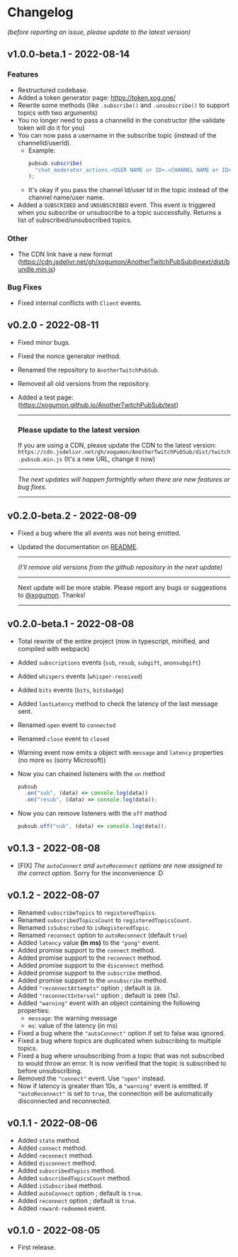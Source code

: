# Changelog

_(before reporting an issue, please update to the latest version)_

## v1.0.0-beta.1 - 2022-08-14

### Features

- Restructured codebase.
- Added a token generator page: https://token.xog.one/
- Rewrite some methods (like `.subscribe()` and `.unsubscribe()` to support topics with two arguments)
- You no longer need to pass a channelId in the constructor (the validate token will do it for you)
- You can now pass a username in the subscribe topic (instead of the channelId/userId).
  - Example:
    ```js
    pubsub.subscribe(
      "chat_moderator_actions.<USER NAME or ID>.<CHANNEL NAME or ID>"
    );
    ```
  - It's okay if you pass the channel Id/user Id in the topic instead of the channel name/user name.
- Added a `SUBSCRIBED` and `UNSUBSCRIBED` event. This event is triggered when you subscribe or unsubscribe to a topic successfully. Returns a list of subscribed/unsubscribed topics.

### Other

- The CDN link have a new format (https://cdn.jsdelivr.net/gh/xogumon/AnotherTwitchPubSub@next/dist/bundle.min.js)

### Bug Fixes

- Fixed internal conflicts with `Client` events.

## v0.2.0 - 2022-08-11

- Fixed minor bugs.
- Fixed the nonce generator method.
- Renamed the repository to `AnotherTwitchPubSub`.
- Removed all old versions from the repository.
- Added a test page: (https://xogumon.github.io/AnotherTwitchPubSub/test)

  ***

  ### Please update to the latest version

  If you are using a CDN, please update the CDN to the latest version: `https://cdn.jsdelivr.net/gh/xogumon/AnotherTwitchPubSub/dist/twitch.pubsub.min.js` (It's a new URL, change it now)

  ***

  _The next updates will happen fortnightly when there are new features or bug fixes._

  ***

## v0.2.0-beta.2 - 2022-08-09

- Fixed a bug where the all events was not being emitted.
- Updated the documentation on [README](README.md).

  ***

  _(I'll remove old versions from the github repository in the next update)_

  ***

  Next update will be more stable. Please report any bugs or suggestions to [@xogumon](https://twitter.com/xogumon). Thanks!

  ***

## v0.2.0-beta.1 - 2022-08-08

- Total rewrite of the entire project (now in typescript, minified, and compiled with webpack)
- Added `subscriptions` events (`sub`, `resub`, `subgift`, `anonsubgift`)
- Added `whispers` events (`whisper-received`)
- Added `bits` events (`bits`, `bitsbadge`)
- Added `lastLatency` method to check the latency of the last message sent.
- Renamed `open` event to `connected`
- Renamed `close` event to `closed`
- Warning event now emits a object with `message` and `latency` properties (no more `ms` (sorry Microsoft))
- Now you can chained listeners with the `on` method

  ```javascript
  pubsub
    .on("sub", (data) => console.log(data))
    .on("resub", (data) => console.log(data));
  ```

- Now you can remove listeners with the `off` method

  ```javascript
  pubsub.off("sub", (data) => console.log(data));
  ```

## v0.1.3 - 2022-08-08

- [FIX] _The `autoConnect` and `autoReconnect` options are now assigned to the correct option._ Sorry for the inconvenience :D

## v0.1.2 - 2022-08-07

- Renamed `subscribeTopics` to `registeredTopics`.
- Renamed `subscribedTopicsCount` to `registeredTopicsCount`.
- Renamed `isSubscribed` to `isRegisteredTopic`.
- Renamed `reconnect` option to `autoReconnect` (default `true`)
- Added `latency` value **(in ms)** to the `"pong"` event.
- Added promise support to the `connect` method.
- Added promise support to the `reconnect` method.
- Added promise support to the `disconnect` method.
- Added promise support to the `subscribe` method.
- Added promise support to the `unsubscribe` method.
- Added `"reconnectAttempts"` option ; default is `10`.
- Added `"reconnectInterval"` option ; default is `1000` (1s).
- Added `"warning"` event with an object containing the following properties:
  - `message`: the warning message
  - `ms`: value of the latency (in ms)
- Fixed a bug where the `"autoConnect"` option if set to false was ignored.
- Fixed a bug where topics are duplicated when subscribing to multiple topics.
- Fixed a bug where unsubscribing from a topic that was not subscribed to would throw an error. It is now verified that the topic is subscribed to before unsubscribing.
- Removed the `"connect"` event. Use `"open"` instead.
- Now if latency is greater than 10s, a `"warning"` event is emitted. If `"autoReconnect"` is set to `true`, the connection will be automatically disconnected and reconnected.

## v0.1.1 - 2022-08-06

- Added `state` method.
- Added `connect` method.
- Added `reconnect` method.
- Added `disconnect` method.
- Added `subscribedTopics` method.
- Added `subscribedTopicsCount` method.
- Added `isSubscribed` method.
- Added `autoConnect` option ; default is `true`.
- Added `reconnect` option ; default is `true`.
- Added `reward-redeemed` event.

## v0.1.0 - 2022-08-05

- First release.
